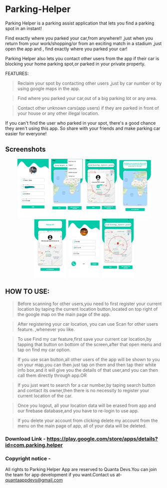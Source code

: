 # Parking-Helper
Parking Helper is a parking assist application that lets you find a parking spot in an instant!

Find exactly where you parked your car,from anywhere!! ,just when you return from your work/shopping/or from an exciting match in a stadium ,just open the app and , find exactly where you parked your car!

Parking Helper also lets you contact other users from the app if their car is blocking your home parking spot,or parked in your private property.

FEATURES:
>Reclaim your spot by contacting other users ,just by car number or by using google maps in the app.

>Find where you parked your car,out of a big parking lot or any area.

>Contact other unknown cars(app users) if they are parked in front of your house or any other illegal location.

If you can't find the user who parked in your spot, there's a good chance they aren't using this app.
So share with your friends and make parking car easier for everyone!

## Screenshots
<p align="center">
<img src="readmeAssets/20200813_204141.jpg" width="20%" hspace="2">
<img src="readmeAssets/Screenshot_20200813-210556.jpg" width="20%" hspace="2">
<img src="readmeAssets/20200813_204255.jpg" width="20%" hspace="2">
<img src="readmeAssets/20200813_204325.jpg" width="20%" hspace="2">
<img src="readmeAssets/20200813_204401.jpg" width="20%" hspace="2">
<img src="readmeAssets/20200813_204429.jpg" width="20%" hspace="2">
<img src="readmeAssets/20200813_204218.jpg" width="20%" hspace="2">
</p>


## HOW TO USE:
>Before scanning for other users,you need to first register your current location by taping the current location button,located on top right of the google map on the main page of the app.

>After registering your car location, you can use Scan for other users feature. ,whenever you like.

>To use Find my car feature,first save your current car location,by tapping that button on bottom of the screen,after that open menu and tap on find my car option.

>If you use scan button,all other users of the app will be shown to you on your map,you can then just tap on them and then tap their white info box,and it will give you the details of that user,and you can then call them directly through app.OR

>If you just want to search for a car number,by taping search button and contact its owner,then there is no necessity to register your current location of the car.

>Once you logout, all your location data will be erased from app and our firebase database,and you have to re-login to use app.

>If you delete your account from clicking delete my account from the menu on the main page of app, all of your data will be deleted.

### Download Link - https://play.google.com/store/apps/details?id=com.parking.helper

### Copyright notice -
All rights to Parking Helper App are reserved to Quanta Devs.You can join the team for app development if you want.Contact us at- quantaappdevs@gmail.com
